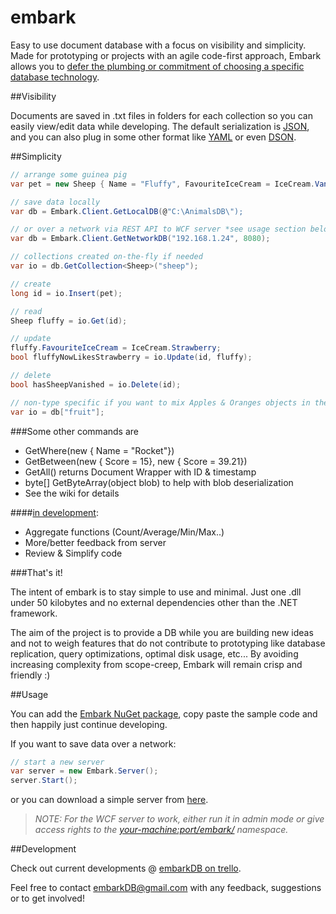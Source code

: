 # embark
Easy to use document database with a focus on visibility and simplicity. Made for prototyping or projects with an agile code-first approach, Embark allows you to [defer the plumbing or commitment of choosing a specific database technology](https://www.youtube.com/watch?v=asLUTiJJqdE).

##Visibility

Documents are saved in .txt files in folders for each collection so you can easily view/edit data while developing. The default serialization is [JSON](http://en.wikipedia.org/wiki/JSON#Data_types.2C_syntax_and_example), and you can also plug in some other format like [YAML](http://www.yaml.org/start.html) or even [DSON](http://dogeon.org/).

##Simplicity

```csharp
// arrange some guinea pig
var pet = new Sheep { Name = "Fluffy", FavouriteIceCream = IceCream.Vanilla };

// save data locally
var db = Embark.Client.GetLocalDB(@"C:\AnimalsDB\");

// or over a network via REST API to WCF server *see usage section below*
var db = Embark.Client.GetNetworkDB("192.168.1.24", 8080);

// collections created on-the-fly if needed
var io = db.GetCollection<Sheep>("sheep");

// create
long id = io.Insert(pet);

// read
Sheep fluffy = io.Get(id);

// update
fluffy.FavouriteIceCream = IceCream.Strawberry;
bool fluffyNowLikesStrawberry = io.Update(id, fluffy);

// delete
bool hasSheepVanished = io.Delete(id);

// non-type specific if you want to mix Apples & Oranges objects in the same collection
var io = db["fruit"];
```
###Some other commands are

- GetWhere(new { Name = "Rocket"})
- GetBetween(new { Score = 15}, new { Score = 39.21})
- GetAll() returns Document Wrapper with ID & timestamp
- byte[] GetByteArray(object blob) to help with blob deserialization
- See the wiki for details

####[in development](https://trello.com/b/rtqlPmrM/development):
- Aggregate functions (Count/Average/Min/Max..)
- More/better feedback from server
- Review & Simplify code

###That's it!

The intent of embark is to stay simple to use and minimal.
Just one .dll under 50 kilobytes and no external dependencies other than the .NET framework. 

The aim of the project is to provide a DB while you are building new ideas and not to weigh features that do not contribute to prototyping like database replication, query optimizations, optimal disk usage, etc...
By avoiding increasing complexity from scope-creep, Embark will remain crisp and friendly :)

##Usage

You can add the [Embark NuGet package](https://www.nuget.org/packages/Embark/), copy paste the sample code and then happily just continue developing.

If you want to save data over a network:
```csharp
// start a new server
var server = new Embark.Server();
server.Start();
```
or you can download a simple server from [here](https://trello-attachments.s3.amazonaws.com/54f89f538ec1e186a911c534/5527fc8a8a55d94cbed0ab17/c3e0c011826d1fe4519a46f07e46b97e/BasicServer.zip). 
> *NOTE: For the WCF server to work, either run it in admin mode or give access rights to the [your-machine:port/embark/](http://stackoverflow.com/a/17242260/4650900) namespace.*

##Development

Check out current developments @ [embarkDB on trello](https://trello.com/b/rtqlPmrM/development).

Feel free to contact embarkDB@gmail.com with any feedback, suggestions or to get involved!
